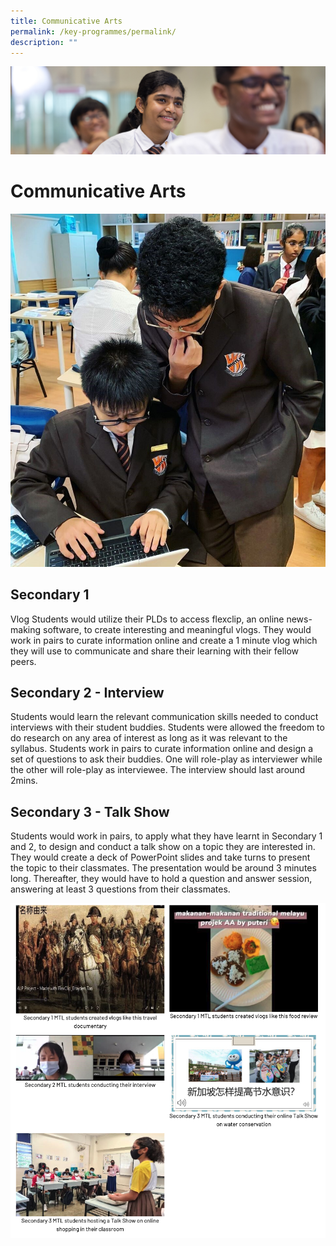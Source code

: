 ```yaml
---
title: Communicative Arts
permalink: /key-programmes/permalink/
description: ""
---
```

![](/images/key%20programmes.jpg)

Communicative Arts
==================

![](/images/arts.jpg)

Secondary 1
-----------

Vlog Students would utilize their PLDs to access flexclip, an online news-making software, to create interesting and meaningful vlogs. They would work in pairs to curate information online and create a 1 minute vlog which they will use to communicate and share their learning with their fellow peers.

Secondary 2 - Interview
-----------------------

Students would learn the relevant communication skills needed to conduct interviews with their student buddies. Students were allowed the freedom to do research on any area of interest as long as it was relevant to the syllabus. Students work in pairs to curate information online and design a set of questions to ask their buddies. One will role-play as interviewer while the other will role-play as interviewee. The interview should last around 2mins.

Secondary 3 - Talk Show
-----------------------

Students would work in pairs, to apply what they have learnt in Secondary 1 and 2, to design and conduct a talk show on a topic they are interested in. They would create a deck of PowerPoint slides and take turns to present the topic to their classmates. The presentation would be around 3 minutes long. Thereafter, they would have to hold a question and answer session, answering at least 3 questions from their classmates.

![](/images/arts1.png)